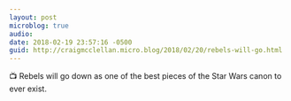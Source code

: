 ```yaml
---
layout: post
microblog: true
audio: 
date: 2018-02-19 23:57:16 -0500
guid: http://craigmcclellan.micro.blog/2018/02/20/rebels-will-go.html
---
```

📺 Rebels will go down as one of the best pieces of the Star Wars canon to ever exist. 
